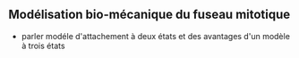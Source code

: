 ## Modélisation bio-mécanique du fuseau mitotique

- parler modéle d'attachement à deux états et des avantages d'un modèle à trois états
